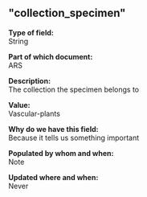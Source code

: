 ## "collection_specimen"

**Type of field:**  
String  

**Part of which document:**  
ARS

**Description:**  
The collection the specimen belongs to

**Value:**  
Vascular-plants

**Why do we have this field:**  
Because it tells us something important  

**Populated by whom and when:**  
Note  

**Updated where and when:**  
Never

